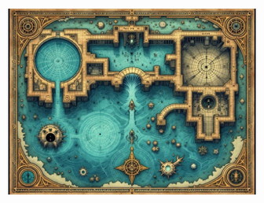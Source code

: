 ![Detailed underwater temple map showing three main chambers: Pools of Memory, Deep Altar, and Drowning Chamber. Victorian-era nautical chart style meets eldritch horror. Multiple depth levels indicated, with whirlpool patterns and current flows. Decorated with aquatic horror elements and transformation diagrams. Aged underwater parchment texture with ink and watercolor wash effects. Includes depth measurements and warning markers.](map_caption_1.jpeg)